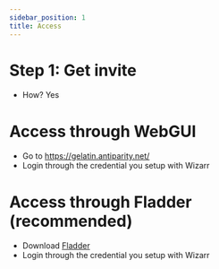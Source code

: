 ```yaml
---
sidebar_position: 1
title: Access
---
```



# Step 1: Get invite
- How? Yes
# Access through WebGUI
- Go to https://gelatin.antiparity.net/
- Login through the credential you setup with Wizarr
# Access through Fladder (recommended)
- Download [Fladder](https://github.com/DonutWare/Fladder)
- Login through the credential you setup with Wizarr
